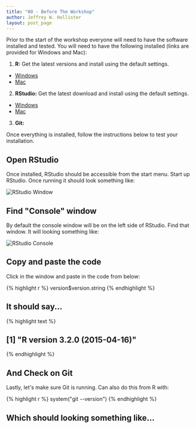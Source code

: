 ```yaml
---
title: "00 - Before The Workshop"
author: Jeffrey W. Hollister
layout: post_page
---
```


Prior to the start of the workshop everyone will need to have the software 
installed and tested.  You will need to have the following installed (links are 
provided for Windows and Mac):

1. **R:** Get the latest versions and install using the default settings.
 - [Windows](http://cran.r-project.org/bin/windows/base/)
 - [Mac]()
2. **RStudio:** Get the latest download and install using the default settings.
 - [Windows](http://www.rstudio.com/products/rstudio/download/)
 - [Mac](http://www.rstudio.com/products/rstudio/download/)
3. **Git:** 

Once everything is installed, follow the instructions below to test your installation.

## Open RStudio
Once installed, RStudio should be accessible from the start menu.  Start up RStudio.  Once running it should look something like:

![RStudio Window](/iale_open_science/figure/rstudio.png)

## Find "Console" window
By default the console window will be on the left side of RStudio.  Find that window.  It will looking something like:  

![RStudio Console](/iale_open_science/figure/rstudio_console.png)

## Copy and paste the code
Click in the window and paste in the code from below:


{% highlight r %}
version$version.string
{% endhighlight %}

## It should say...


{% highlight text %}
## [1] "R version 3.2.0 (2015-04-16)"
{% endhighlight %}

## And Check on Git 
Lastly, let's make sure Git is running.  Can also do this from R with:


{% highlight r %}
system("git --version")
{% endhighlight %}

## Which should looking something like...



